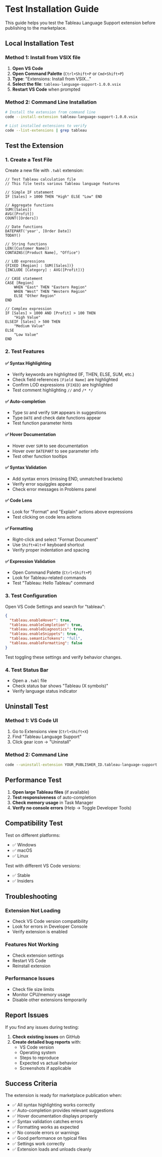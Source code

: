 # Test Installation Guide

This guide helps you test the Tableau Language Support extension before publishing to the marketplace.

## Local Installation Test

### Method 1: Install from VSIX file

1. **Open VS Code**
2. **Open Command Palette** (`Ctrl+Shift+P` or `Cmd+Shift+P`)
3. **Type**: "Extensions: Install from VSIX..."
4. **Select the file**: `tableau-language-support-1.0.0.vsix`
5. **Restart VS Code** when prompted

### Method 2: Command Line Installation

```bash
# Install the extension from command line
code --install-extension tableau-language-support-1.0.0.vsix

# List installed extensions to verify
code --list-extensions | grep tableau
```

## Test the Extension

### 1. Create a Test File

Create a new file with `.twbl` extension:

```tableau
// Test Tableau calculation file
// This file tests various Tableau language features

// Simple IF statement
IF [Sales] > 1000 THEN "High" ELSE "Low" END

// Aggregate functions
SUM([Sales])
AVG([Profit])
COUNT([Orders])

// Date functions
DATEPART('year', [Order Date])
TODAY()

// String functions
LEN([Customer Name])
CONTAINS([Product Name], "Office")

// LOD expressions
{FIXED [Region] : SUM([Sales])}
{INCLUDE [Category] : AVG([Profit])}

// CASE statement
CASE [Region]
    WHEN "East" THEN "Eastern Region"
    WHEN "West" THEN "Western Region"
    ELSE "Other Region"
END

// Complex expression
IF [Sales] > 1000 AND [Profit] > 100 THEN
    "High Value"
ELSEIF [Sales] > 500 THEN
    "Medium Value"
ELSE
    "Low Value"
END
```

### 2. Test Features

#### ✅ Syntax Highlighting
- Verify keywords are highlighted (IF, THEN, ELSE, SUM, etc.)
- Check field references `[Field Name]` are highlighted
- Confirm LOD expressions `{FIXED}` are highlighted
- Test comment highlighting `//` and `/* */`

#### ✅ Auto-completion
- Type `SU` and verify `SUM` appears in suggestions
- Type `DATE` and check date functions appear
- Test function parameter hints

#### ✅ Hover Documentation
- Hover over `SUM` to see documentation
- Hover over `DATEPART` to see parameter info
- Test other function tooltips

#### ✅ Syntax Validation
- Add syntax errors (missing END, unmatched brackets)
- Verify error squiggles appear
- Check error messages in Problems panel

#### ✅ Code Lens
- Look for "Format" and "Explain" actions above expressions
- Test clicking on code lens actions

#### ✅ Formatting
- Right-click and select "Format Document"
- Use `Shift+Alt+F` keyboard shortcut
- Verify proper indentation and spacing

#### ✅ Expression Validation
- Open Command Palette (`Ctrl+Shift+P`)
- Look for Tableau-related commands
- Test "Tableau: Hello Tableau" command

### 3. Test Configuration

Open VS Code Settings and search for "tableau":

```json
{
  "tableau.enableHover": true,
  "tableau.enableCompletion": true,
  "tableau.enableDiagnostics": true,
  "tableau.enableSnippets": true,
  "tableau.semanticTokens": "full",
  "tableau.enableFormatting": false
}
```

Test toggling these settings and verify behavior changes.

### 4. Test Status Bar

- Open a `.twbl` file
- Check status bar shows "Tableau (X symbols)"
- Verify language status indicator

## Uninstall Test

### Method 1: VS Code UI
1. Go to Extensions view (`Ctrl+Shift+X`)
2. Find "Tableau Language Support"
3. Click gear icon → "Uninstall"

### Method 2: Command Line
```bash
code --uninstall-extension YOUR_PUBLISHER_ID.tableau-language-support
```

## Performance Test

1. **Open large Tableau files** (if available)
2. **Test responsiveness** of auto-completion
3. **Check memory usage** in Task Manager
4. **Verify no console errors** (Help → Toggle Developer Tools)

## Compatibility Test

Test on different platforms:
- ✅ Windows
- ✅ macOS  
- ✅ Linux

Test with different VS Code versions:
- ✅ Stable
- ✅ Insiders

## Troubleshooting

### Extension Not Loading
- Check VS Code version compatibility
- Look for errors in Developer Console
- Verify extension is enabled

### Features Not Working
- Check extension settings
- Restart VS Code
- Reinstall extension

### Performance Issues
- Check file size limits
- Monitor CPU/memory usage
- Disable other extensions temporarily

## Report Issues

If you find any issues during testing:

1. **Check existing issues** on GitHub
2. **Create detailed bug reports** with:
   - VS Code version
   - Operating system
   - Steps to reproduce
   - Expected vs actual behavior
   - Screenshots if applicable

## Success Criteria

The extension is ready for marketplace publication when:

- ✅ All syntax highlighting works correctly
- ✅ Auto-completion provides relevant suggestions
- ✅ Hover documentation displays properly
- ✅ Syntax validation catches errors
- ✅ Formatting works as expected
- ✅ No console errors or warnings
- ✅ Good performance on typical files
- ✅ Settings work correctly
- ✅ Extension loads and unloads cleanly

